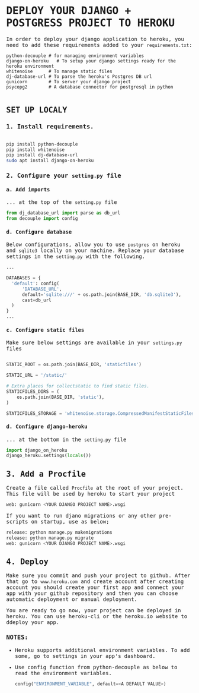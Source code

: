 <samp>

# DEPLOY YOUR DJANGO + POSTGRESS PROJECT TO HEROKU

In order to deploy your django application to heroku, you need to add these requirements added to your `requirements.txt`:
  
~~~~~
python-decouple # for managing environment variables
django-on-heroku   # To setup your django settings ready for the heroku environment 
whitenoise      # To manage static files
dj-database-url # To parse the heroku's Postgres DB url
gunicorn        # To server your django project
psycopg2        # A database connector for postgresql in python
  
~~~~~

## SET UP LOCALY
  
### 1.  Install requirements.

  ```bash

  pip install python-decouple
  pip install whitenoise
  pip install dj-database-url
  sudo apt install django-on-heroku

  ```

### 2.  Configure your `setting.py` file
  
#### a. Add imports
  ... at the top of the `setting.py` file
  ```python
  from dj_database_url import parse as db_url
  from decouple import config
  ```

#### d. Configure database
  Below configurations, allow you to use `postgres` on heroku and `sqlite3` locally on your machine. Replace your database settings in the `setting.py` with the following.
  ```python
  ...

  DATABASES = {
    'default': config(
        'DATABASE_URL',
        default='sqlite:///' + os.path.join(BASE_DIR, 'db.sqlite3'),
        cast=db_url
    )
  }
  ...
  ```

#### c. Configure static files
  Make sure below settings are available in your `settings.py` files
  ```python

  STATIC_ROOT = os.path.join(BASE_DIR, 'staticfiles')

  STATIC_URL = '/static/'

  # Extra places for collectstatic to find static files.
  STATICFILES_DIRS = (
      os.path.join(BASE_DIR, 'static'),
  )

  STATICFILES_STORAGE = 'whitenoise.storage.CompressedManifestStaticFilesStorage'

  ```

#### d. Configure django-heroku
  ... at the bottom in the `setting.py` file
  ```python
  import django_on_heroku
  django_heroku.settings(locals())
  ```

## 3. Add a Procfile
Create a file called `Procfile` at the root of your project. This file will be used by heroku to start your project
```bash
web: gunicorn <YOUR DJANGO PROJECT NAME>.wsgi
```

If you want to run djano migrations or any other pre-scripts on startup, use as below;
```bash
release: python manage.py makemigrations
release: python manage.py migrate
web: gunicorn <YOUR DJANGO PROJECT NAME>.wsgi
```
 
## 4. Deploy
Make sure you commit and push your project to github. After that go to ```www.heroku.com``` and create account after creating account you should create your first app and connect your app with your github repository and then you can choose automatic deployment or manual deployment.
  
You are ready to go now, your project can be deployed in heroku. 
You can use heroku-cli or the heroku.io website to ddeploy your app.

### NOTES:

- Heroku supports additional environment variables. To add some, go to settings in your app's dashboard.

- Use config function from python-decouple as below to read the environment variables.

  ```python
  config("ENVIRONMENT_VARIABLE", default=<A DEFAULT VALUE>)
  ```
  
</samp>
